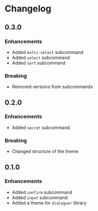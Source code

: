 # Changelog

## 0.3.0

### Enhancements
* Added `multi-select` subcommand
* Added `select` subcommand
* Added `sort` subcommand

### Breaking
* Removed versions from subcommands

## 0.2.0

### Enhancements
* Added `secret` subcommand

### Breaking
* Changed structure of the theme

## 0.1.0

### Enhancements
* Added `confirm` subcommand
* Added `input` subcommand
* Added a theme for `dialoguer` library
